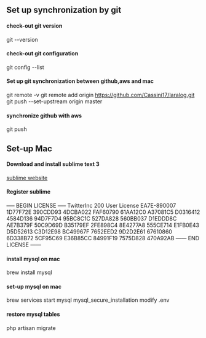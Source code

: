 ## Set up synchronization by git

#### check-out git version
git --version

#### check-out git configuration
git config --list

#### Set up git synchronization between github,aws and mac
git remote -v
git remote add origin https://github.com/Cassini17/laralog.git
git push --set-upstream origin master

#### synchronize github with aws
git push

## Set-up Mac 
#### Download and install sublime text 3
[sublime website](https://sublimetext.com)
#### Register sublime
—– BEGIN LICENSE —–
TwitterInc
200 User License
EA7E-890007
1D77F72E 390CDD93 4DCBA022 FAF60790
61AA12C0 A37081C5 D0316412 4584D136
94D7F7D4 95BC8C1C 527DA828 560BB037
D1EDDD8C AE7B379F 50C9D69D B35179EF
2FE898C4 8E4277A8 555CE714 E1FB0E43
D5D52613 C3D12E98 BC49967F 7652EED2
9D2D2E61 67610860 6D338B72 5CF95C69
E36B85CC 84991F19 7575D828 470A92AB
—— END LICENSE ——

#### install mysql on mac
brew install mysql

#### set-up mysql on mac
brew services start mysql
mysql_secure_installation
modify .env

#### restore mysql tables
php artisan migrate